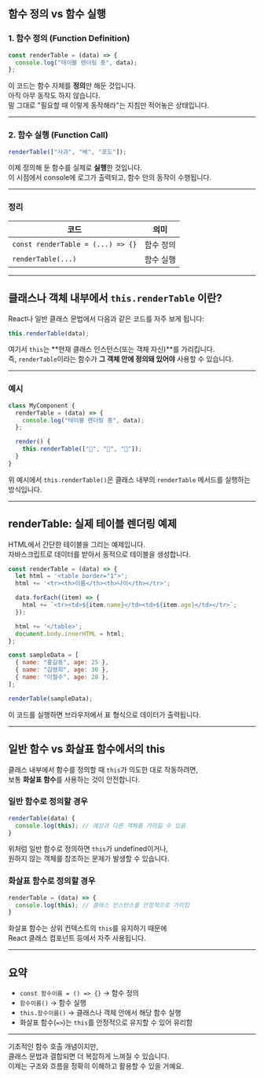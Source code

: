 
## 함수 정의 vs 함수 실행

### 1. 함수 정의 (Function Definition)

```js
const renderTable = (data) => {
  console.log("테이블 렌더링 중", data);
};
```

이 코드는 함수 자체를 **정의**만 해둔 것입니다.  
아직 아무 동작도 하지 않습니다.  
말 그대로 "필요할 때 이렇게 동작해라"는 지침만 적어놓은 상태입니다.

---

### 2. 함수 실행 (Function Call)

```js
renderTable(["사과", "배", "포도"]);
```

이제 정의해 둔 함수를 실제로 **실행**한 것입니다.  
이 시점에서 console에 로그가 출력되고, 함수 안의 동작이 수행됩니다.

---

### 정리

| 코드                             | 의미               |
|----------------------------------|--------------------|
| `const renderTable = (...) => {}` | 함수 정의          |
| `renderTable(...)`               | 함수 실행          |

---

## 클래스나 객체 내부에서 `this.renderTable` 이란?

React나 일반 클래스 문법에서 다음과 같은 코드를 자주 보게 됩니다:

```js
this.renderTable(data);
```

여기서 `this`는 **현재 클래스 인스턴스(또는 객체 자신)**를 가리킵니다.  
즉, `renderTable`이라는 함수가 **그 객체 안에 정의돼 있어야** 사용할 수 있습니다.

---

### 예시

```js
class MyComponent {
  renderTable = (data) => {
    console.log("테이블 렌더링 중", data);
  };

  render() {
    this.renderTable(["🍕", "🍔", "🍟"]);
  }
}
```

위 예시에서 `this.renderTable()`은 클래스 내부의 `renderTable` 메서드를 실행하는 방식입니다.

---

## renderTable: 실제 테이블 렌더링 예제

HTML에서 간단한 테이블을 그리는 예제입니다.  
자바스크립트로 데이터를 받아서 동적으로 테이블을 생성합니다.

```js
const renderTable = (data) => {
  let html = '<table border="1">';
  html += '<tr><th>이름</th><th>나이</th></tr>';

  data.forEach((item) => {
    html += `<tr><td>${item.name}</td><td>${item.age}</td></tr>`;
  });

  html += '</table>';
  document.body.innerHTML = html;
};

const sampleData = [
  { name: "홍길동", age: 25 },
  { name: "김영희", age: 30 },
  { name: "이철수", age: 28 },
];

renderTable(sampleData);
```

이 코드를 실행하면 브라우저에서 표 형식으로 데이터가 출력됩니다.

---

## 일반 함수 vs 화살표 함수에서의 this

클래스 내부에서 함수를 정의할 때 `this`가 의도한 대로 작동하려면,  
보통 **화살표 함수**를 사용하는 것이 안전합니다.

### 일반 함수로 정의할 경우

```js
renderTable(data) {
  console.log(this); // 예상과 다른 객체를 가리킬 수 있음
}
```

위처럼 일반 함수로 정의하면 `this`가 undefined이거나,  
원하지 않는 객체를 참조하는 문제가 발생할 수 있습니다.

### 화살표 함수로 정의할 경우

```js
renderTable = (data) => {
  console.log(this); // 클래스 인스턴스를 안정적으로 가리킴
}
```

화살표 함수는 상위 컨텍스트의 `this`를 유지하기 때문에  
React 클래스 컴포넌트 등에서 자주 사용됩니다.

---

## 요약

- `const 함수이름 = () => {}` → 함수 정의  
- `함수이름()` → 함수 실행  
- `this.함수이름()` → 클래스나 객체 안에서 해당 함수 실행  
- 화살표 함수(`=>`)는 `this`를 안정적으로 유지할 수 있어 유리함

---

기초적인 함수 호출 개념이지만,  
클래스 문법과 결합되면 더 복잡하게 느껴질 수 있습니다.  
이제는 구조와 흐름을 정확히 이해하고 활용할 수 있을 거예요.